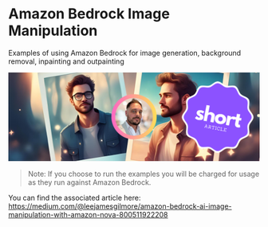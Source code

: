 # Amazon Bedrock Image Manipulation
Examples of using Amazon Bedrock for image generation, background removal, inpainting and outpainting

![image](./docs/images/header.png)

> Note: If you choose to run the examples you will be charged for usage as they run against Amazon Bedrock.

You can find the associated article here: https://medium.com/@leejamesgilmore/amazon-bedrock-ai-image-manipulation-with-amazon-nova-800511922208